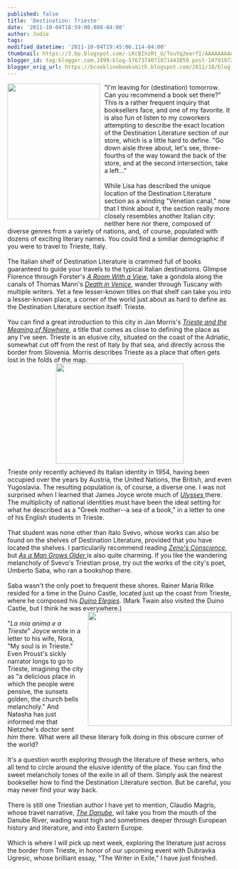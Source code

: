 ```yaml
---
published: false
title: 'Destination: Trieste'
date: '2011-10-04T18:59:00.008-04:00'
author: Jodie
tags: 
modified_datetime: '2011-10-04T19:45:06.114-04:00'
thumbnail: https://3.bp.blogspot.com/-LKcBIXzRt_U/TouYq2earfI/AAAAAAAAADs/g7QhD0WKQUo/s72-c/ITL347.jpg
blogger_id: tag:blogger.com,1999:blog-5767374071871443859.post-1079197247619144015
blogger_orig_url: https://brooklinebooksmith.blogspot.com/2011/10/blog-post.html
---
```


<a href="https://3.bp.blogspot.com/-LKcBIXzRt_U/TouYq2earfI/AAAAAAAAADs/g7QhD0WKQUo/s1600/ITL347.jpg"><img style="MARGIN: 0px 10px 10px 0px; WIDTH: 208px; FLOAT: left; HEIGHT: 305px; CURSOR: hand" id="BLOGGER_PHOTO_ID_5659785218666180082" border="0" alt="" src="https://3.bp.blogspot.com/-LKcBIXzRt_U/TouYq2earfI/AAAAAAAAADs/g7QhD0WKQUo/s320/ITL347.jpg" /></a> "I'm leaving for (destination) tomorrow. Can you recommend a book set there?" This is a rather frequent inquiry that booksellers face, and one of my favorite. It is also fun ot listen to my coworkers attempting to describe the exact location of the Destination Literature section of our store, which is a little hard to define. "Go down aisle three about, let's see, three-fourths of the way toward the back of the store, and at the second intersection, take a left..."<br /><br />While Lisa has described the unique location of the Destination Literature section as a winding "Venetian canal," now that I think about it, the section really more closely resembles another Italian city: neither here nor there, composed of diverse genres from a variety of nations, and, of course, populated with dozens of exciting literary names. You could find a similiar demographic if you were to travel to Trieste, Italy.<br /><br />The Italian shelf of Destination Literature is crammed full of books guaranteed to guide your travels to the typical Italian destinations. Glimpse Florence through Forster's <em><a href="https://www.brooklinebooksmith-shop.com/book/9780679724766">A Room With a View</a></em>, take a gondola along the canals of Thomas Mann's <em><a href="https://www.brooklinebooksmith-shop.com/book/9780060576172">Death in Venice</a></em>, wander through Tuscany with multiple writers. Yet a few lesser-known titles on that shelf can take you into a lesser-known place, a corner of the world just about as hard to define as the Destination Literature section itself: Trieste.<br /><br />You can find a great introduction to this city in Jan Morris's <em><a href="https://www.brooklinebooksmith-shop.com/book/9780306811807">Trieste and the Meaning of Nowhere</a></em>, a title that comes as close to defining the place as any I've seen. Trieste is an elusive city, situated on the coast of the Adriatic, somewhat cut off from the rest of Italy by that sea, and directly across the border from Slovenia. Morris describes Trieste as a place that often gets lost in the folds of the map. <img style="TEXT-ALIGN: center; MARGIN: 0px auto 10px; WIDTH: 287px; DISPLAY: block; HEIGHT: 225px; CURSOR: hand" id="BLOGGER_PHOTO_ID_5659785314340330242" border="0" alt="" src="https://1.bp.blogspot.com/-qKf0A3hciUI/TouYwa46WwI/AAAAAAAAAD0/1eu-c3J4DcU/s320/trieste-map.jpg" />Trieste only recently achieved its Italian identity in 1954, having been occupied over the years by Austria, the United Nations, the British, and even Yugoslavia. The resulting population is, of course, a diverse one. I was not surprised when I learned that James Joyce wrote much of <a href="https://www.brooklinebooksmith-shop.com/book/9780679722762"><em>Ulysses</em> </a>there. The multiplicity of national identities must have been the ideal setting for what he described as a "Greek mother--a sea of a book," in a letter to one of his English students in Trieste.<br /><br />That student was none other than Italo Svevo, whose works can also be found on the shelves of Destination Literature, provided that you have located the shelves. I particularily recommend reading <em><a href="https://www.brooklinebooksmith-shop.com/book/9780375727764">Zeno's Conscience</a></em>, but <em><a href="https://www.brooklinebooksmith-shop.com/search/apachesolr_search/svevo">As a Man Grows Older </a></em>is also quite charming. If you like the wandering melancholy of Svevo's Triestian prose, try out the works of the city's poet, Umberto Saba, who ran a bookshop there.<br /><br />Saba wasn't the only poet to frequent these shores. Rainer Maria Rilke resided for a time in the Duino Castle, located just up the coast from Trieste, where he composed his <em><a href="https://www.brooklinebooksmith-shop.com/book/9781571133915">Duino Elegies</a></em>. (Mark Twain also visited the Duino Castle, but I think he was everywhere.)<br /><a href="https://1.bp.blogspot.com/-D0YKZN8bq7k/TouZCA2rsBI/AAAAAAAAAD8/WPT7HfizkZk/s1600/Trieste%2BItaly%2B2008%2B%2528238%2529%2BJames%2BJoyce%2BBlog.jpg"><img style="MARGIN: 0px 0px 10px 10px; WIDTH: 323px; FLOAT: right; HEIGHT: 256px; CURSOR: hand" id="BLOGGER_PHOTO_ID_5659785616589303826" border="0" alt="" src="https://1.bp.blogspot.com/-D0YKZN8bq7k/TouZCA2rsBI/AAAAAAAAAD8/WPT7HfizkZk/s320/Trieste%2BItaly%2B2008%2B%2528238%2529%2BJames%2BJoyce%2BBlog.jpg" /></a><br />"<em>La mia anima e a Trieste</em>" Joyce wrote in a letter to his wife, Nora, "My soul is in Trieste." Even Proust's sickly narrator longs to go to Trieste, imagining the city as "a delicious place in which the people were pensive, the sunsets golden, the church bells melancholy." And Natasha has just informed me that Nietzche's doctor sent <em>him</em> there. What were all these literary folk doing in this obscure corner of the world?<br /><br />It's a question worth exploring through the literature of these writers, who all tend to circle around the elusive identity of the place. You can find the sweet melancholy tones of the exile in all of them. Simply ask the nearest bookseller how to find the Destination Literature section. But be careful, you may never find your way back.<br /><br />There is still one Triestian author I have yet to mention, Claudio Magris, whose travel narrative, <em><a href="https://www.brooklinebooksmith-shop.com/book/9780374522452">The Danube</a></em>, wil take you from the mouth of the Danube River, wading waist high and sometimes deeper through European history and literature, and into Eastern Europe.<br /><br />Which is where I will pick up next week, exploring the literature just across the border from Trieste, in honor of our upcoming event with Dubravka Ugresic, whose brilliant essay, "The Writer in Exile," I have just finished.